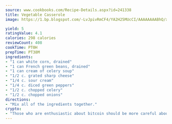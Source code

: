 ```yaml
---
source: www.cookbooks.com/Recipe-Details.aspx?id=241338
title: Vegetable Casserole
image: https://1.bp.blogspot.com/-LvJpivRmCF4/YA2H25MUcCI/AAAAAAAABhQ/xgndXuMf7Zopp5S4RExCblnSp5YGujfSQCLcBGAsYHQ/s320/8.png

yield: 5
ratingValue: 4.1
calories: 298 calories
reviewCount: 408
cookTime: PT0H
prepTime: PT38M
ingredients:
- "1 can white corn, drained"
- "1 can French green beans, drained"
- "1 can cream of celery soup"
- "1/2 c. grated sharp cheese"
- "1/4 c. sour cream"
- "1/4 c. diced green peppers"
- "1/2 c. chopped celery"
- "1/2 c. chopped onions"
directions:
- "Mix all of the ingredients together."
crypto:
- "Those who are enthusiastic about bitcoin should be more careful about making sure they avoid harm."
---
```

